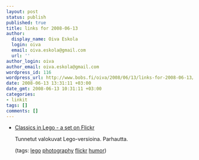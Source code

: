 ```yaml
---
layout: post
status: publish
published: true
title: links for 2008-06-13
author:
  display_name: Oiva Eskola
  login: oiva
  email: oiva.eskola@gmail.com
  url: ''
author_login: oiva
author_email: oiva.eskola@gmail.com
wordpress_id: 116
wordpress_url: http://www.bobs.fi/oiva/2008/06/13/links-for-2008-06-13/
date: 2008-06-13 13:31:11 +03:00
date_gmt: 2008-06-13 10:31:11 +03:00
categories:
- linkit
tags: []
comments: []
---
```

<ul class="delicious">
<li>
<div class="delicious-link"><a href="http://www.flickr.com/photos/balakov/sets/72157602602191858/">Classics in Lego - a set on Flickr</a></div></p>
<div class="delicious-extended">Tunnetut valokuvat Lego-versioina. Parhautta.</div></p>
<div class="delicious-tags">(tags: <a href="http://del.icio.us/oiva/lego">lego</a> <a href="http://del.icio.us/oiva/photography">photography</a> <a href="http://del.icio.us/oiva/flickr">flickr</a> <a href="http://del.icio.us/oiva/humor">humor</a>)</div><br />
	</li>
</ul>
